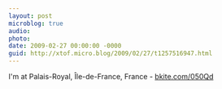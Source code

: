```yaml
---
layout: post
microblog: true
audio: 
photo: 
date: 2009-02-27 00:00:00 -0000
guid: http://xtof.micro.blog/2009/02/27/t1257516947.html
---
```

I'm at Palais-Royal, Île-de-France, France - [bkite.com/050Qd](http://bkite.com/050Qd)
